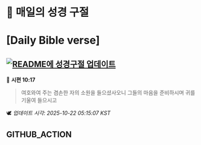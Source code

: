 # 🙏 매일의 성경 구절
# [Daily Bible verse]
## [![README에 성경구절 업데이트](https://github.com/DONGSUKA/first_test/actions/workflows/update-readme-bible.yml/badge.svg)](https://github.com/DONGSUKA/first_test/actions/workflows/update-readme-bible.yml)
<!-- START_BIBLE_VERSE -->
📖 **시편 10:17**
> 여호와여 주는 겸손한 자의 소원을 들으셨사오니 그들의 마음을 준비하시며 귀를 기울여 들으시고

🕊️ _업데이트 시각: 2025-10-22 05:15:07 KST_
  <!-- END_BIBLE_VERSE -->
## GITHUB_ACTION
